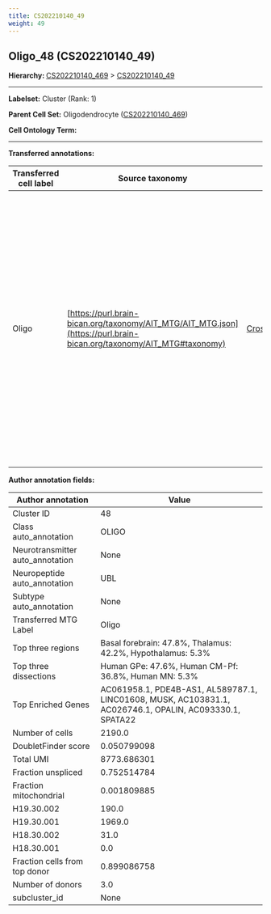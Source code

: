 ```yaml
---
title: CS202210140_49
weight: 49
---
```

## Oligo_48 (CS202210140_49)
<b>Hierarchy: </b>
[CS202210140_469](https://purl.brain-bican.org/taxonomy/CS202210140#CS202210140_469) >
[CS202210140_49](https://purl.brain-bican.org/taxonomy/CS202210140#CS202210140_49)

---


**Labelset:** Cluster (Rank: 1)

**Parent Cell Set:** Oligodendrocyte ([CS202210140_469](https://purl.brain-bican.org/taxonomy/CS202210140#CS202210140_469))



**Cell Ontology Term:** 

[MARKER GENES.]: #


---

[TRANSFERRED ANNOTATIONS.]: #


**Transferred annotations:**

| Transferred cell label | Source taxonomy | Source node accession | Algorithm name | Comment |
|------------------------|-----------------|-----------------------|----------------|---------|
|Oligo|[https://purl.brain-bican.org/taxonomy/AIT_MTG/AIT_MTG.json](https://purl.brain-bican.org/taxonomy/AIT_MTG#taxonomy)|[CrossArea_subclass:491edde6ce](https://purl.brain-bican.org/taxonomy/AIT_MTG#CrossArea_subclass_491edde6ce)||We performed PCA (50 components) on our full dataset, trained a random forest classifier (scikit-learn, class_ weight=‘balanced’, max_depth=50) on the MTG labels, and then predicted labels for all cells. We labeled each cluster with the mode of its constituent cells if two conditions were met: more than 0.8 of predicted labels matched the mode, and the mean probability of these pre- dictions was greater than 0.8.|

[AUTHOR ANNOTATION FIELDS.]: #


**Author annotation fields:**

| Author annotation | Value |
|-------------------|-------|
|Cluster ID|48|
|Class auto_annotation|OLIGO|
|Neurotransmitter auto_annotation|None|
|Neuropeptide auto_annotation|UBL|
|Subtype auto_annotation|None|
|Transferred MTG Label|Oligo|
|Top three regions|Basal forebrain: 47.8%, Thalamus: 42.2%, Hypothalamus: 5.3%|
|Top three dissections|Human GPe: 47.6%, Human CM-Pf: 36.8%, Human MN: 5.3%|
|Top Enriched Genes|AC061958.1, PDE4B-AS1, AL589787.1, LINC01608, MUSK, AC103831.1, AC026746.1, OPALIN, AC093330.1, SPATA22|
|Number of cells|2190.0|
|DoubletFinder score|0.050799098|
|Total UMI|8773.686301|
|Fraction unspliced|0.752514784|
|Fraction mitochondrial|0.001809885|
|H19.30.002|190.0|
|H19.30.001|1969.0|
|H18.30.002|31.0|
|H18.30.001|0.0|
|Fraction cells from top donor|0.899086758|
|Number of donors|3.0|
|subcluster_id|None|
